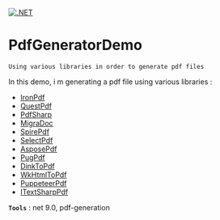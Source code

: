 [![.NET](https://github.com/aimenux/PdfGeneratorDemo/actions/workflows/ci.yml/badge.svg)](https://github.com/aimenux/PdfGeneratorDemo/actions/workflows/ci.yml)

# PdfGeneratorDemo
```
Using various libraries in order to generate pdf files
```

In this demo, i m generating a pdf file using various libraries :
- [IronPdf](https://ironpdf.com)
- [QuestPdf](https://www.questpdf.com)
- [PdfSharp](https://github.com/ststeiger/PdfSharpCore)
- [MigraDoc](https://github.com/ststeiger/PdfSharpCore/blob/master/docs/MigraDocCore/index.md)
- [SpirePdf](https://www.e-iceblue.com/Introduce/pdf-for-net-introduce.html)
- [SelectPdf](https://selectpdf.com/community-edition)
- [AsposePdf](https://products.aspose.com/pdf/net)
- [PugPdf](https://github.com/pug-pelle-p/pugpdf)
- [DinkToPdf](https://github.com/rdvojmoc/DinkToPdf)
- [WkHtmlToPdf](https://github.com/HakanL/WkHtmlToPdf-DotNet)
- [PuppeteerPdf](https://github.com/hardkoded/puppeteer-sharp)
- [ITextSharpPdf](https://github.com/itext/itext7-dotnet)

**`Tools`** : net 9.0, pdf-generation